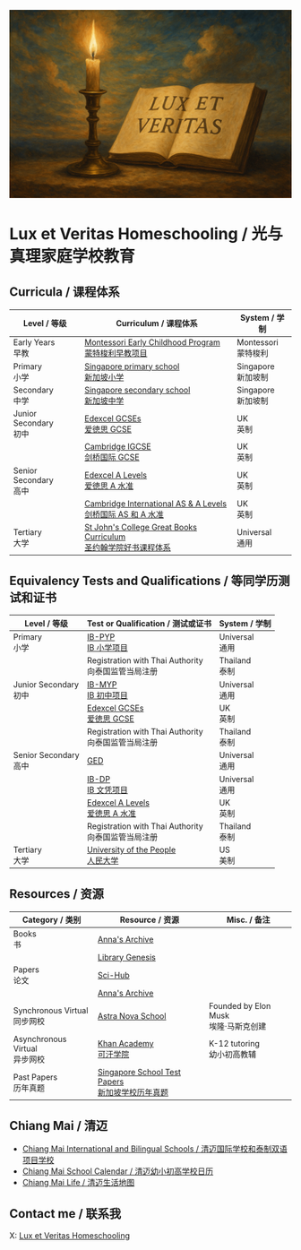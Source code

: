 ![](https://github.com/1arry1iu/lux-et-veritas-homeschooling/blob/main/lux-et-veritas.png)

# Lux et Veritas Homeschooling / 光与真理家庭学校教育

## Curricula / 课程体系

| Level / 等级 | Curriculum / 课程体系 | System / 学制 |
|---|---|---|
| Early Years <br /> 早教 | [Montessori Early Childhood Program <br /> 蒙特梭利早教项目](https://www.montessori.org/wp-content/uploads/2021/09/Montessori-Curriculum-Scope-and-Sequence.pdf) | Montessori <br /> 蒙特梭利 |
| Primary <br /> 小学 | [Singapore primary school <br /> 新加坡小学](https://www.moe.gov.sg/primary/curriculum/syllabus) | Singapore <br /> 新加坡制 |
| Secondary <br /> 中学 | [Singapore secondary school <br /> 新加坡中学](https://www.moe.gov.sg/secondary/schools-offering-full-sbb/syllabus) | Singapore <br /> 新加坡制 |
| Junior Secondary <br /> 初中 | [Edexcel GCSEs <br /> 爱徳思 GCSE](https://qualifications.pearson.com/en/qualifications/edexcel-gcses.html) | UK <br /> 英制 |
|| [Cambridge IGCSE <br /> 剑桥国际 GCSE](https://www.cambridgeinternational.org/programmes-and-qualifications/cambridge-upper-secondary/cambridge-igcse/) | UK <br /> 英制 |
| Senior Secondary <br /> 高中 | [Edexcel A Levels <br /> 爱徳思 A 水准](https://qualifications.pearson.com/en/qualifications/edexcel-a-levels.html) | UK <br /> 英制 |
|| [Cambridge International AS & A Levels <br /> 剑桥国际 AS 和 A 水准](https://www.cambridgeinternational.org/programmes-and-qualifications/cambridge-advanced/cambridge-international-as-and-a-levels/) | UK <br /> 英制 |
| Tertiary <br /> 大学 | [St John's College Great Books Curriculum <br /> 圣约翰学院好书课程体系](https://www.sjc.edu/academic-programs/undergraduate/great-books-reading-list) | Universal <br /> 通用 |

## Equivalency Tests and Qualifications / 等同学历测试和证书

| Level / 等级 | Test or Qualification / 测试或证书 | System / 学制 |
|---|---|---|
| Primary <br /> 小学 | [IB-PYP <br /> IB 小学项目](https://www.ibo.org/programmes/primary-years-programme/) | Universal <br /> 通用 |
|| Registration with Thai Authority <br /> 向泰国监管当局注册 | Thailand <br /> 泰制 |
| Junior Secondary <br /> 初中 | [IB-MYP <br /> IB 初中项目](https://www.ibo.org/programmes/middle-years-programme/) | Universal <br /> 通用 |
|| [Edexcel GCSEs <br /> 爱徳思 GCSE](https://qualifications.pearson.com/en/qualifications/edexcel-gcses.html) | UK <br /> 英制 |
|| Registration with Thai Authority <br /> 向泰国监管当局注册 | Thailand <br /> 泰制 |
| Senior Secondary <br /> 高中 | [GED](https://www.ged.com/en/) | Universal <br /> 通用 |
|| [IB-DP <br /> IB 文凭项目](https://www.ibo.org/programmes/diploma-programme/) | Universal <br /> 通用 |
|| [Edexcel A Levels <br /> 爱徳思 A 水准](https://qualifications.pearson.com/en/qualifications/edexcel-a-levels.html) | UK <br /> 英制 |
|| Registration with Thai Authority <br /> 向泰国监管当局注册 | Thailand <br /> 泰制 |
| Tertiary <br /> 大学 | [University of the People <br /> 人民大学](https://www.uopeople.edu/) | US <br /> 美制 |

## Resources / 资源

| Category / 类别 | Resource / 资源 | Misc. / 备注 |
|---|---|---|
| Books <br /> 书 | [Anna's Archive](https://annas-archive.org/) ||
|| [Library Genesis](https://libgen.li/) ||
| Papers <br /> 论文 | [Sci-Hub](https://www.sci-hub.ru/) ||
|| [Anna's Archive](https://annas-archive.org/) ||
| Synchronous Virtual <br /> 同步网校 | [Astra Nova School](https://www.astranova.org/) | Founded by Elon Musk <br /> 埃隆·马斯克创建 |
| Asynchronous Virtual <br /> 异步网校 | [Khan Academy <br /> 可汗学院](https://www.khanacademy.org/) | K-12 tutoring <br /> 幼小初高教辅 |
| Past Papers <br /> 历年真题 | [Singapore School Test Papers <br /> 新加坡学校历年真题](https://freetestpaper.com/) ||

## Chiang Mai / 清迈

- [Chiang Mai International and Bilingual Schools / 清迈国际学校和泰制双语项目学校](https://github.com/1arry1iu/lux-et-veritas-homeschooling/blob/main/content/chiang-mai-schools.md)
- [Chiang Mai School Calendar / 清迈幼小初高学校日历](https://calendar.google.com/calendar/embed?src=33dbf34a05555c9a2755c92bdaddf8164a4822544c690ac37bdd113ff9129d90%40group.calendar.google.com&ctz=Asia%2FBangkok)
- [Chiang Mai Life / 清迈生活地图](https://www.google.com/maps/d/u/0/edit?mid=1Sm54BUI7Ddt5hjqRUktFB-sX6eiwSHQ&usp=sharing)

## Contact me / 联系我

X: [Lux et Veritas Homeschooling](https://x.com/_lux_veritas_)
